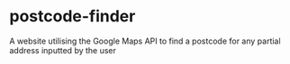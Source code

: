 # postcode-finder
A website utilising the Google Maps API to find a postcode for any partial address inputted by the user

